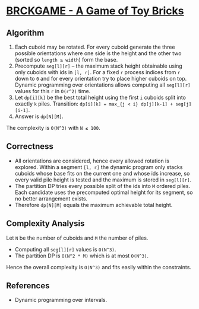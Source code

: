 # [BRCKGAME - A Game of Toy Bricks](https://www.spoj.com/problems/BRCKGAME/)

## Algorithm

1. Each cuboid may be rotated.  For every cuboid generate the three
   possible orientations where one side is the height and the other two
   (sorted so `length ≥ width`) form the base.
2. Precompute `seg[l][r]` – the maximum stack height obtainable using
   only cuboids with ids in `[l, r]`.
   For a fixed `r` process indices from `r` down to `0` and for every
   orientation try to place higher cuboids on top.  Dynamic programming
   over orientations allows computing all `seg[l][r]` values for this `r`
   in `O(r^2)` time.
3. Let `dp[i][k]` be the best total height using the first `i` cuboids
   split into exactly `k` piles.  Transition:
   `dp[i][k] = max_{j < i} dp[j][k-1] + seg[j][i-1]`.
4. Answer is `dp[N][M]`.

The complexity is `O(N^3)` with `N ≤ 100`.

## Correctness

- All orientations are considered, hence every allowed rotation is
  explored.  Within a segment `[l, r]` the dynamic program only stacks
  cuboids whose base fits on the current one and whose ids increase, so
  every valid pile height is tested and the maximum is stored in
  `seg[l][r]`.
- The partition DP tries every possible split of the ids into `M`
  ordered piles.  Each candidate uses the precomputed optimal height for
  its segment, so no better arrangement exists.
- Therefore `dp[N][M]` equals the maximum achievable total height.

## Complexity Analysis

Let `N` be the number of cuboids and `M` the number of piles.
- Computing all `seg[l][r]` values is `O(N^3)`.
- The partition DP is `O(N^2 * M)` which is at most `O(N^3)`.

Hence the overall complexity is `O(N^3)` and fits easily within the
constraints.

## References

- Dynamic programming over intervals.
